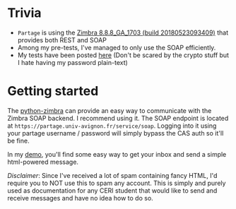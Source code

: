 # Trivia
- `Partage` is using the [Zimbra 8.8.8_GA_1703 (build 20180523093409)](https://files.zimbra.com/docs/soap_api/8.8.8/api-reference/index.html) that provides both REST and SOAP
- Among my pre-tests, I've managed to only use the SOAP efficiently. 
- My tests have been posted [here](https://github.com/TheRainbowPhoenix/PartagePegado) (Don't be scared by the crypto stuff but I hate having my password plain-text)

# Getting started
The [python-zimbra](https://github.com/Zimbra-Community/python-zimbra) can provide an easy way to communicate with the Zimbra SOAP backend. I recommend using it.
The SOAP endpoint is located at `https://partage.univ-avignon.fr/service/soap`. Logging into it using your partage username / password will simply bypass the CAS auth so it'll be fine.

In my [demo](https://github.com/TheRainbowPhoenix/PartagePegado/blob/main/demo.py), you'll find some easy way to get your inbox and send a simple html-powered message.

*Disclaimer*:
Since I've received a lot of spam containing fancy HTML, I'd require you to NOT use this to spam any account. This is simply and purely used as documentation for any CERI student that would like to send and receive messages and have no idea how to do so. 
